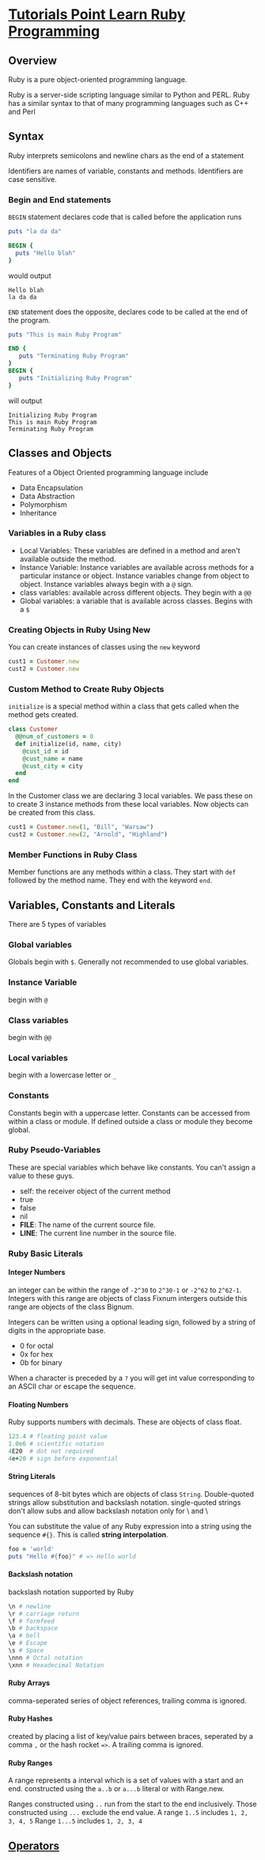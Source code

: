 # [Tutorials Point Learn Ruby Programming](https://www.tutorialspoint.com/ruby/ruby_overview.htm)

## Overview

Ruby is a pure object-oriented programming language.

Ruby is a server-side scripting language similar to Python and PERL.
Ruby has a similar syntax to that of many programming languages such as C++ and Perl

## Syntax

Ruby interprets semicolons and newline chars as the end of a statement

Identifiers are names of variable, constants and methods.
Identifiers are case sensitive.

### Begin and End statements

`BEGIN` statement declares code that is called before the application runs

```ruby
puts "la da da"

BEGIN {
  puts "Hello blah"
}
```
would output

```
Hello blah
la da da
```
`END` statement does the opposite, declares code to be called at the end of the program.

```ruby
puts "This is main Ruby Program"

END {
   puts "Terminating Ruby Program"
}
BEGIN {
   puts "Initializing Ruby Program"
}
```

will output

```
Initializing Ruby Program
This is main Ruby Program
Terminating Ruby Program
```

## Classes and Objects

Features of a Object Oriented programming language include
- Data Encapsulation
- Data Abstraction
- Polymorphism
- Inheritance

### Variables in a Ruby class

- Local Variables: These variables are defined in a method and aren't available outside the method.
- Instance Variable: Instance variables are available across methods for a particular instance or object. Instance variables change from object to object. Instance variables always begin with a `@` sign.
- class variables: available across different objects. They begin with a `@@`
- Global variables: a variable that is available across classes. Begins with a `$`

### Creating Objects in Ruby Using New

You can create instances of classes using the `new` keyword

```ruby
cust1 = Customer.new
cust2 = Customer.new
```

### Custom Method to Create Ruby Objects

`initialize` is a special method within a class that gets called when the method gets created.

```ruby
class Customer
  @@num_of_customers = 0
  def initialize(id, name, city)
    @cust_id = id
    @cust_name = name
    @cust_city = city
  end
end
```

In the Customer class we are declaring 3 local variables. We pass these on to create 3 instance methods from these local variables.
Now objects can be created from this class.

```ruby
cust1 = Customer.new(1, "Bill", "Warsaw")
cust2 = Customer.new(2, "Arnold", "Highland")
```

### Member Functions in Ruby Class

Member functions are any methods within a class.
They start with `def` followed by the method name.
They end with the keyword `end`.

## Variables, Constants and Literals

There are 5 types of variables

### Global variables
Globals begin with `$`. Generally not recommended to use global variables.

### Instance Variable
begin with `@`

### Class variables
begin with `@@`

### Local variables
begin with a lowercase letter or `_`

### Constants

Constants begin with a uppercase letter. Constants can be accessed from within a class or module. If defined outside a class or module they become global.

### Ruby Pseudo-Variables

These are special variables which behave like constants. You can't assign a value to these guys.
- self: the receiver object of the current method
- true
- false
- nil
- __FILE__: The name of the current source file.
- __LINE__: The current line number in the source file.

### Ruby Basic Literals

#### Integer Numbers

an integer can be within the range of `-2^30` to `2^30-1` or `-2^62` to `2^62-1`. Integers with this range are objects of class Fixnum intergers outside this range are objects of the class Bignum.

Integers can be written using a optional leading sign, followed by a string of digits in the appropriate base.
- 0 for octal
- 0x for hex
- 0b for binary

When a character is preceded by a `?` you will get int value corresponding to an ASCII char or escape the sequence.

#### Floating Numbers

Ruby supports numbers with decimals. These are objects of class float.

```ruby
123.4 # floating point value
1.0e6 # scientific notation
4E20  # dot not required
4e+20 # sign before exponential
```

#### String Literals

sequences of 8-bit bytes which are objects of class `String`.
Double-quoted strings allow substitution and backslash notation.
single-quoted strings don't allow subs and allow backslash notation only for \\ and \

You can substitute the value of any Ruby expression into a string using the sequence `#{}`. This is called **string interpolation**.

```ruby
foo = 'world'
puts "Hello #{foo}" # => Hello world
```

#### Backslash notation

backslash notation supported by Ruby

```ruby
\n # newline
\r # carriage return
\f # formfeed
\b # backspace
\a # bell
\e # Escape
\s # Space
\nnn # Octal notation
\xnn # Hexadecimal Notation
```

#### Ruby Arrays

comma-seperated series of object references, trailing comma is ignored.

#### Ruby Hashes

created by placing a list of key/value pairs between braces, seperated by a comma `,` or the hash rocket `=>`. A trailing comma is ignored.

#### Ruby Ranges

A range represents a interval which is a set of values with a start and an end.
constructed using the `a..b` or `a...b` literal or with Range.new.

Ranges constructed using `..` run from the start to the end inclusively.
Those constructed using `...` exclude the end value.
A range `1..5` includes `1, 2, 3, 4, 5`
Range `1...5` includes `1, 2, 3, 4`

## [Operators](https://www.tutorialspoint.com/ruby/ruby_operators.htm)
